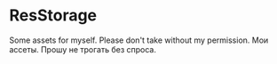 # ResStorage
Some assets for myself. Please don't take without my permission.
Мои ассеты. Прошу не трогать без спроса.
